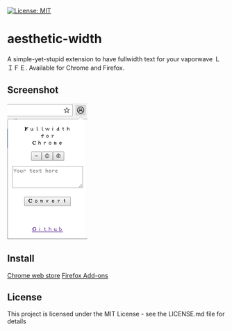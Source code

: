 [![License: MIT](https://img.shields.io/badge/License-MIT-yellow.svg)](https://opensource.org/licenses/MIT)

# aesthetic-width
A simple-yet-stupid extension to have fullwidth text for your vaporwave ＬＩＦＥ.
Available for Chrome and Firefox.
## Screenshot
![Screenshot](screenshot.png)
## Install
[Chrome web store](https://goo.gl/uXArzk)
[Firefox Add-ons](https://addons.mozilla.org/it/firefox/addon/%EF%BD%81%EF%BD%85%EF%BD%93%EF%BD%94%EF%BD%88%EF%BD%85%EF%BD%94%EF%BD%89%EF%BD%83-%EF%BD%97%EF%BD%89%EF%BD%84%EF%BD%94%EF%BD%88/)
## License
This project is licensed under the MIT License - see the LICENSE.md file for details


